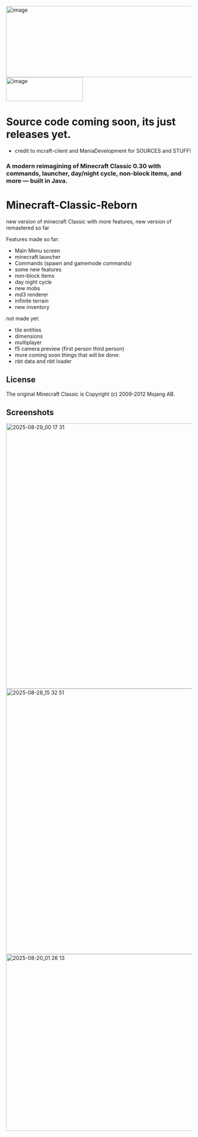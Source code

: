 <img width="695" height="193" alt="image" src="https://github.com/user-attachments/assets/f506a0a2-9dad-4458-87b6-bdfdda1595f0" />
<img width="208" height="65" alt="image" src="https://github.com/user-attachments/assets/0c6c2523-e408-453c-a15f-499c78ea5e74" />

# Source code coming soon, its just releases yet.

- credit to mcraft-client and ManiaDevelopment for SOURCES and STUFF!
### A modern reimagining of Minecraft Classic 0.30 with commands, launcher, day/night cycle, non-block items, and more — built in Java.
# Minecraft-Classic-Reborn
new version of minecraft Classic with more features, new version of remastered so far

 Features made so far:
 - Main Menu screen
 - minecraft launcher
 - Commands (spawn and gamemode commands)
 - some new features
 - non-block items
 - day night cycle
 - new mobs
 - md3 renderer
 - infinite terrain
 - new inventory

 not made yet:
 - tile entities
 - dimensions
 - multiplayer
 - f5 camera preview (first person third person)
 - more coming soon
 things that will be done:
- nbt data and nbt loader

## License
The original Minecraft Classic is Copyright (c) 2009-2012 Mojang AB. 

## Screenshots
<img width="1280" height="720" alt="2025-08-29_00 17 31" src="https://github.com/user-attachments/assets/4c4fae63-0340-4144-98cd-a314f379f3bb" />
<img width="1280" height="720" alt="2025-08-28_15 32 51" src="https://github.com/user-attachments/assets/004fd701-6649-4042-9657-f32859d8592a" />
<img width="854" height="480" alt="2025-08-20_01 26 13" src="https://github.com/user-attachments/assets/e0c9b5c4-da35-4ad3-9175-ac48813c912a" />
